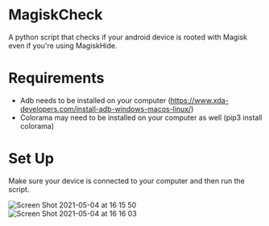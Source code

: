 # MagiskCheck
A python script that checks if your android device is rooted with Magisk even if you're using MagiskHide.



# Requirements
* Adb needs to be installed on your computer (https://www.xda-developers.com/install-adb-windows-macos-linux/)
* Colorama may need to be installed on your computer as well (pip3 install colorama)



# Set Up
Make sure your device is connected to your computer and then run the script.

![Screen Shot 2021-05-04 at 16 15 50](https://user-images.githubusercontent.com/66463744/117009063-091faa80-acf4-11eb-9083-8e265370eacc.png)
![Screen Shot 2021-05-04 at 16 16 03](https://user-images.githubusercontent.com/66463744/117009067-09b84100-acf4-11eb-8cd0-75cf81ecd4b5.png)
